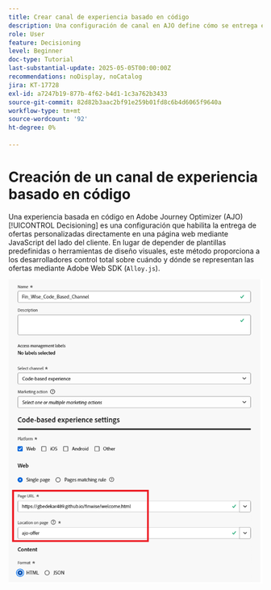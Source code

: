 ```yaml
---
title: Crear canal de experiencia basado en código
description: Una configuración de canal en AJO define cómo se entrega el contenido personalizado, como las ofertas, a través de un canal específico, como la web, el correo electrónico, la aplicación móvil u otros puntos de contacto digitales.
role: User
feature: Decisioning
level: Beginner
doc-type: Tutorial
last-substantial-update: 2025-05-05T00:00:00Z
recommendations: noDisplay, noCatalog
jira: KT-17728
exl-id: a7247b19-877b-4f62-b4d1-1c3a762b3433
source-git-commit: 82d82b3aac2bf91e259b01fd8c6b4d6065f9640a
workflow-type: tm+mt
source-wordcount: '92'
ht-degree: 0%

---
```


# Creación de un canal de experiencia basado en código

Una experiencia basada en código en Adobe Journey Optimizer (AJO) [!UICONTROL Decisioning] es una configuración que habilita la entrega de ofertas personalizadas directamente en una página web mediante JavaScript del lado del cliente. En lugar de depender de plantillas predefinidas o herramientas de diseño visuales, este método proporciona a los desarrolladores control total sobre cuándo y dónde se representan las ofertas mediante Adobe Web SDK (`Alloy.js`).

![create-channel](assets/cbe-channel.png)
